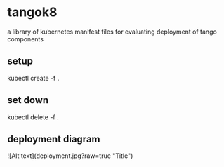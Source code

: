 # tangok8
a library of kubernetes manifest files for evaluating deployment of tango components
<h2>setup</h2>
kubectl create -f .
<h2>set down</h2>
kubectl delete -f .
<h2>deployment diagram</h2>
![Alt text](deployment.jpg?raw=true "Title")
